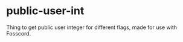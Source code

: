 # public-user-int

Thing to get public user integer for different flags, made for use with Fosscord.
